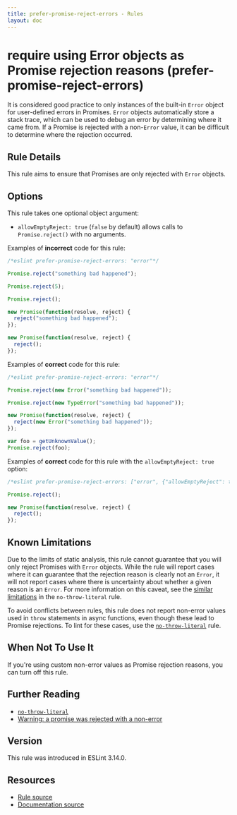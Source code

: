 ```yaml
---
title: prefer-promise-reject-errors - Rules
layout: doc
---
```

<!-- Note: No pull requests accepted for this file. See README.md in the root directory for details. -->

# require using Error objects as Promise rejection reasons (prefer-promise-reject-errors)

It is considered good practice to only instances of the built-in `Error` object for user-defined errors in Promises. `Error` objects automatically store a stack trace, which can be used to debug an error by determining where it came from. If a Promise is rejected with a non-`Error` value, it can be difficult to determine where the rejection occurred.


## Rule Details

This rule aims to ensure that Promises are only rejected with `Error` objects.

## Options

This rule takes one optional object argument:

* `allowEmptyReject: true` (`false` by default) allows calls to `Promise.reject()` with no arguments.

Examples of **incorrect** code for this rule:

```js
/*eslint prefer-promise-reject-errors: "error"*/

Promise.reject("something bad happened");

Promise.reject(5);

Promise.reject();

new Promise(function(resolve, reject) {
  reject("something bad happened");
});

new Promise(function(resolve, reject) {
  reject();
});

```

Examples of **correct** code for this rule:

```js
/*eslint prefer-promise-reject-errors: "error"*/

Promise.reject(new Error("something bad happened"));

Promise.reject(new TypeError("something bad happened"));

new Promise(function(resolve, reject) {
  reject(new Error("something bad happened"));
});

var foo = getUnknownValue();
Promise.reject(foo);
```

Examples of **correct** code for this rule with the `allowEmptyReject: true` option:

```js
/*eslint prefer-promise-reject-errors: ["error", {"allowEmptyReject": true}]*/

Promise.reject();

new Promise(function(resolve, reject) {
  reject();
});
```

## Known Limitations

Due to the limits of static analysis, this rule cannot guarantee that you will only reject Promises with `Error` objects. While the rule will report cases where it can guarantee that the rejection reason is clearly not an `Error`, it will not report cases where there is uncertainty about whether a given reason is an `Error`. For more information on this caveat, see the [similar limitations](http://eslint.org/docs/rules/no-throw-literal#known-limitations) in the `no-throw-literal` rule.

To avoid conflicts between rules, this rule does not report non-error values used in `throw` statements in async functions, even though these lead to Promise rejections. To lint for these cases, use the [`no-throw-literal`](http://eslint.org/docs/rules/no-throw-literal) rule.

## When Not To Use It

If you're using custom non-error values as Promise rejection reasons, you can turn off this rule.

## Further Reading

* [`no-throw-literal`](http://eslint.org/docs/rules/no-throw-literal)
* [Warning: a promise was rejected with a non-error](http://bluebirdjs.com/docs/warning-explanations.html#warning-a-promise-was-rejected-with-a-non-error)

## Version

This rule was introduced in ESLint 3.14.0.

## Resources

* [Rule source](https://github.com/eslint/eslint/tree/master/lib/rules/prefer-promise-reject-errors.js)
* [Documentation source](https://github.com/eslint/eslint/tree/master/docs/rules/prefer-promise-reject-errors.md)
